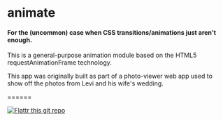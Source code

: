 # animate

#### For the (uncommon) case when CSS transitions/animations just aren't enough.

This is a general-purpose animation module based on the HTML5 requestAnimationFrame technology.

This app was originally built as part of a photo-viewer web app used to show off the photos from Levi and his wife's wedding.

======

[![Flattr this git repo](http://api.flattr.com/button/flattr-badge-large.png)](https://flattr.com/submit/auto?user_id=levisl176&url=github.com/levisl176/animate&title=animate&language=javascript&tags=github&category=software)
